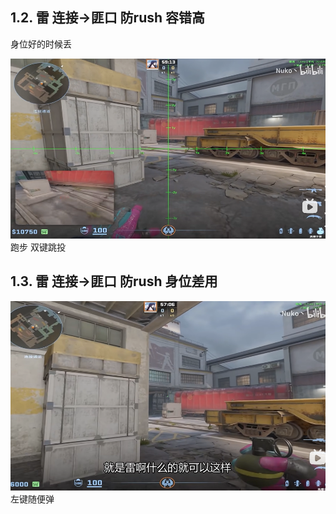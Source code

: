 ## 1.2. 雷 连接->匪口 防rush 容错高
身位好的时候丢

![alt text](../../assets/de_train/image.png)
跑步 双键跳投

## 1.3. 雷 连接->匪口 防rush 身位差用

![alt text](../../assets/de_train/image-6.png)
左键随便弹
